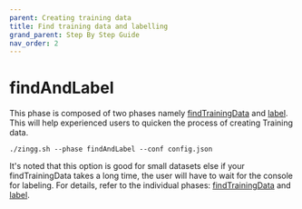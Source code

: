 ```yaml
---
parent: Creating training data
title: Find training data and labelling
grand_parent: Step By Step Guide
nav_order: 2
---
```


# findAndLabel

This phase is composed of two phases namely [findTrainingData](findTrainingData.md) and [label](label.md). This will help experienced users to quicken the process of creating Training data.

`./zingg.sh --phase findAndLabel --conf config.json`

It's noted that this option is good for small datasets else if your findTrainingData takes a long time, the user will have to wait for the console for labeling. For details, refer to the individual phases: [findTrainingData](findTrainingData.md) and [label](label.md).

